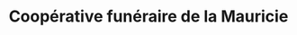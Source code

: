 ---
title: "Coopérative funéraire de la Mauricie"
url: /shawinigan/cooperative-funeraire-de-la-mauricie-105e-avenue/
shop: Bestattungen
---